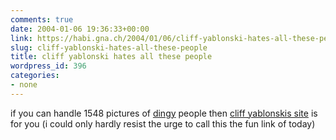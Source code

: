 ```yaml
---
comments: true
date: 2004-01-06 19:36:33+00:00
link: https://habi.gna.ch/2004/01/06/cliff-yablonski-hates-all-these-people/
slug: cliff-yablonski-hates-all-these-people
title: cliff yablonski hates all these people
wordpress_id: 396
categories:
- none
---
```


if you can handle 1548 pictures of [dingy](http://dict.leo.org/?p=lURE.&search=dingy) people then [cliff yablonskis site](http://www.somethingawful.com/cliff/ihateyou/) is for you
(i could only hardly resist the urge to call this the fun link of today)
